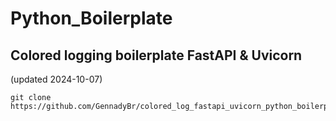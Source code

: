 # Python_Boilerplate

## Colored logging boilerplate FastAPI & Uvicorn
(updated 2024-10-07)
```
git clone https://github.com/GennadyBr/colored_log_fastapi_uvicorn_python_boilerplate.git
```

